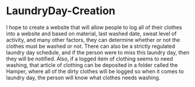 LaundryDay-Creation
===================
I hope to create a website that will allow people to log all of their clothes into a website and based on material, last washed date, sweat level of activity, and many other factors, they can determine whether or not the clothes must be washed or not. There can also be a strictly regulated laundry day schedule, and if the person were to miss this laundry day, then they will be notified. Also, if a logged item of clothing seems to need washing, that article of clothing can be deposited in a folder called the Hamper, where all of the dirty clothes will be logged so when it comes to laundry day, the person will know what clothes needs washing.
